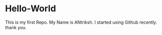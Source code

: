 # Hello-World
This is my first Repo.
My Name is ANtriksh.
I started using Github recently.
thank you.
